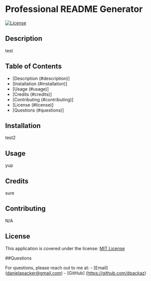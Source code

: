 # Professional README Generator

  [![License](https://img.shields.io/badge/License-MIT-yellow.svg)](https://opensource.org/licenses/MIT)

  ## Description
  test

  ## Table of Contents
  - [Description (#description)]
  - [Installation (#installation)]
  - [Usage (#usage)]
  - [Credits (#credits)] 
  - [Contributing (#contributing)]
  - [License (#license)]
  - [Questions (#questions)]

  ## Installation
  test2

  ## Usage
  yup

  ## Credits
  sure

  ## Contributing
  N/A

  ## License
  This application is covered under the license: [MIT License](https://opensource.org/licenses/MIT)

  ##Questions

  For questions, please reach out to me at:
    - [Email] (danielapacker@gmail.com)
    - [GitHub] (https://github.com/dpackaz)

  
